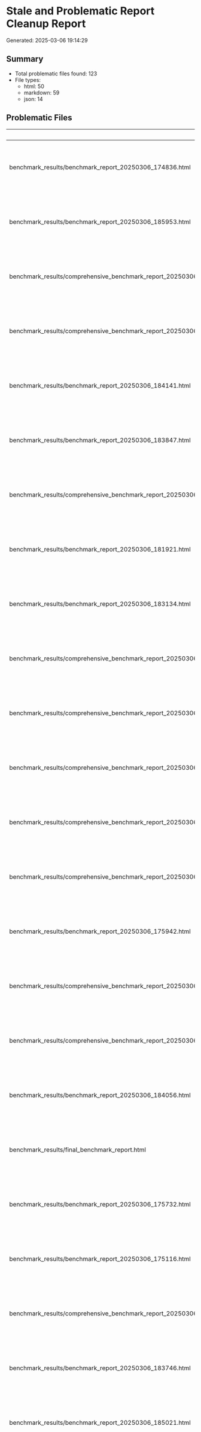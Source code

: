 # Stale and Problematic Report Cleanup Report

Generated: 2025-03-06 19:14:29

## Summary

- Total problematic files found: 123
- File types:
  - html: 50
  - markdown: 59
  - json: 14

## Problematic Files

| File Path | Type | Issue | Last Modified |
|-----------|------|-------|---------------|
| benchmark_results/benchmark_report_20250306_174836.html | html | May contain simulation results presented as real data | 2025-03-06T17:48:50.679168 |
| benchmark_results/benchmark_report_20250306_185953.html | html | May contain simulation results presented as real data | 2025-03-06T19:00:06.816977 |
| benchmark_results/comprehensive_benchmark_report_20250306_181734.html | html | May contain simulation results presented as real data | 2025-03-06T18:19:20.315348 |
| benchmark_results/comprehensive_benchmark_report_20250306_175913.html | html | May contain simulation results presented as real data | 2025-03-06T17:59:41.061394 |
| benchmark_results/benchmark_report_20250306_184141.html | html | May contain simulation results presented as real data | 2025-03-06T18:41:52.363027 |
| benchmark_results/benchmark_report_20250306_183847.html | html | May contain simulation results presented as real data | 2025-03-06T18:38:59.393844 |
| benchmark_results/comprehensive_benchmark_report_20250306_185519.html | html | May contain simulation results presented as real data | 2025-03-06T18:55:33.466516 |
| benchmark_results/benchmark_report_20250306_181921.html | html | May contain simulation results presented as real data | 2025-03-06T18:19:37.580258 |
| benchmark_results/benchmark_report_20250306_183134.html | html | May contain simulation results presented as real data | 2025-03-06T18:31:45.134709 |
| benchmark_results/comprehensive_benchmark_report_20250306_184017.html | html | May contain simulation results presented as real data | 2025-03-06T18:40:55.400005 |
| benchmark_results/comprehensive_benchmark_report_20250306_183717.html | html | May contain simulation results presented as real data | 2025-03-06T18:37:59.182645 |
| benchmark_results/comprehensive_benchmark_report_20250306_175448.html | html | May contain simulation results presented as real data | 2025-03-06T17:55:28.624237 |
| benchmark_results/comprehensive_benchmark_report_20250306_185903.html | html | May contain simulation results presented as real data | 2025-03-06T18:59:52.664228 |
| benchmark_results/comprehensive_benchmark_report_20250306_150303.html | html | May contain simulation results presented as real data | 2025-03-06T15:03:07.790665 |
| benchmark_results/benchmark_report_20250306_175942.html | html | May contain simulation results presented as real data | 2025-03-06T17:59:55.818164 |
| benchmark_results/comprehensive_benchmark_report_20250306_174318.html | html | May contain simulation results presented as real data | 2025-03-06T17:44:26.305162 |
| benchmark_results/comprehensive_benchmark_report_20250306_185352.html | html | May contain simulation results presented as real data | 2025-03-06T18:54:36.867522 |
| benchmark_results/benchmark_report_20250306_184056.html | html | May contain simulation results presented as real data | 2025-03-06T18:41:06.484593 |
| benchmark_results/final_benchmark_report.html | html | May contain simulation results presented as real data | 2025-03-06T18:55:47.995285 |
| benchmark_results/benchmark_report_20250306_175732.html | html | May contain simulation results presented as real data | 2025-03-06T17:57:46.131409 |
| benchmark_results/benchmark_report_20250306_175116.html | html | May contain simulation results presented as real data | 2025-03-06T17:51:29.371571 |
| benchmark_results/comprehensive_benchmark_report_20250306_183103.html | html | May contain simulation results presented as real data | 2025-03-06T18:31:33.674097 |
| benchmark_results/benchmark_report_20250306_183746.html | html | May contain simulation results presented as real data | 2025-03-06T18:38:00.742728 |
| benchmark_results/benchmark_report_20250306_185021.html | html | May contain simulation results presented as real data | 2025-03-06T18:50:32.934611 |
| benchmark_results/benchmark_report_20250306_185123.html | html | May contain simulation results presented as real data | 2025-03-06T18:51:35.049899 |
| benchmark_results/comprehensive_benchmark_report_20250306_175048.html | html | May contain simulation results presented as real data | 2025-03-06T17:51:15.386831 |
| benchmark_results/benchmark_report_20250306_174633.html | html | May contain simulation results presented as real data | 2025-03-06T17:46:45.820555 |
| benchmark_results/comprehensive_benchmark_report_20250306_151626.html | html | May contain simulation results presented as real data | 2025-03-06T15:16:28.402671 |
| benchmark_results/comprehensive_benchmark_report_20250306_190019.html | html | May contain simulation results presented as real data | 2025-03-06T19:00:36.474546 |
| benchmark_results/comprehensive_benchmark_report_20250306_184116.html | html | May contain simulation results presented as real data | 2025-03-06T18:41:40.882418 |
| benchmark_results/benchmark_report_20250306_174427.html | html | May contain simulation results presented as real data | 2025-03-06T17:44:38.685818 |
| benchmark_results/benchmark_report_20250306_183854.html | html | May contain simulation results presented as real data | 2025-03-06T18:39:05.606174 |
| benchmark_results/comprehensive_benchmark_report_20250306_184946.html | html | May contain simulation results presented as real data | 2025-03-06T18:50:20.393947 |
| benchmark_results/comprehensive_benchmark_report_20250306_174754.html | html | May contain simulation results presented as real data | 2025-03-06T17:48:35.122344 |
| benchmark_results/comprehensive_benchmark_report_20250306_190015.html | html | May contain simulation results presented as real data | 2025-03-06T19:00:53.595451 |
| benchmark_results/comprehensive_benchmark_report_20250306_175653.html | html | May contain simulation results presented as real data | 2025-03-06T17:57:31.726660 |
| benchmark_results/comprehensive_benchmark_report_20250306_183649.html | html | May contain simulation results presented as real data | 2025-03-06T18:37:45.473916 |
| benchmark_results/comprehensive_benchmark_report_20250306_183825.html | html | May contain simulation results presented as real data | 2025-03-06T18:38:46.705170 |
| benchmark_results/benchmark_report_20250306_190054.html | html | May contain simulation results presented as real data | 2025-03-06T19:01:06.288123 |
| benchmark_results/comprehensive_benchmark_report_20250306_174604.html | html | May contain simulation results presented as real data | 2025-03-06T17:46:32.875869 |
| benchmark_results/comprehensive_benchmark_report_20250306_185424.html | html | May contain simulation results presented as real data | 2025-03-06T18:55:04.580988 |
| benchmark_results/comprehensive_benchmark_report_20250306_183809.html | html | May contain simulation results presented as real data | 2025-03-06T18:38:46.477158 |
| benchmark_results/benchmark_report_latest.html | html | May contain simulation results presented as real data | 2025-03-06T19:01:06.288123 |
| benchmark_results/comprehensive_benchmark_report_20250306_183811.html | html | May contain simulation results presented as real data | 2025-03-06T18:38:41.508894 |
| benchmark_results/benchmark_report_20250306_175529.html | html | May contain simulation results presented as real data | 2025-03-06T17:55:44.805093 |
| benchmark_results/comprehensive_benchmark_report_20250306_174046.html | html | May contain simulation results presented as real data | 2025-03-06T17:41:07.122602 |
| benchmark_results/comprehensive_benchmark_report_20250306_190137.html | html | May contain simulation results presented as real data | 2025-03-06T19:01:59.998963 |
| benchmark_results/comprehensive_benchmark_report_20250306_185047.html | html | May contain simulation results presented as real data | 2025-03-06T18:51:22.213220 |
| benchmark_results/comprehensive_benchmark_report_20250306_183715.html | html | May contain simulation results presented as real data | 2025-03-06T18:38:53.333523 |
| benchmark_results/comprehensive_benchmark_report_latest.html | html | May contain simulation results presented as real data | 2025-03-06T19:01:59.998963 |
| benchmark_results/model_hardware_report_20250302_213018.md | markdown | May contain simulation results presented as real data | 2025-03-02T21:31:24.043690 |
| benchmark_results/benchmark_report_20250305_195720.md | markdown | May contain simulation results presented as real data | 2025-03-05T19:57:20.326072 |
| benchmark_results/final_benchmark_report.md | markdown | May contain simulation results presented as real data | 2025-03-06T19:01:39.021854 |
| benchmark_results/comprehensive_report.md | markdown | May contain simulation results presented as real data | 2025-03-06T18:42:34.157244 |
| benchmark_results/20250306_183741/benchmark_report_20250306_183741.md | markdown | May contain simulation results presented as real data | 2025-03-06T18:37:41.621711 |
| benchmark_results/20250306_183758/benchmark_report_20250306_183758.md | markdown | May contain simulation results presented as real data | 2025-03-06T18:37:58.110588 |
| benchmark_results/20250306_184034/benchmark_report_20250306_184034.md | markdown | May contain simulation results presented as real data | 2025-03-06T18:40:34.206880 |
| benchmark_results/20250306_185422/benchmark_report_20250306_185422.md | markdown | May contain simulation results presented as real data | 2025-03-06T18:54:22.658770 |
| benchmark_results/full_hw_test/model_hardware_report_20250302_222702.md | markdown | May contain simulation results presented as real data | 2025-03-02T22:28:31.944224 |
| benchmark_results/20250306_185930/benchmark_report_20250306_185930.md | markdown | May contain simulation results presented as real data | 2025-03-06T18:59:31.171091 |
| benchmark_results/20250302_202226/benchmark_report.md | markdown | May contain simulation results presented as real data | 2025-03-02T20:23:22.806234 |
| benchmark_results/20250306_185446/benchmark_report_20250306_185446.md | markdown | May contain simulation results presented as real data | 2025-03-06T18:54:46.964056 |
| benchmark_results/20250306_183827/benchmark_report_20250306_183827.md | markdown | May contain simulation results presented as real data | 2025-03-06T18:38:27.572154 |
| benchmark_results/20250306_183815/benchmark_report_20250306_183815.md | markdown | May contain simulation results presented as real data | 2025-03-06T18:38:15.323503 |
| benchmark_results/20250306_185403/benchmark_report_20250306_185403.md | markdown | May contain simulation results presented as real data | 2025-03-06T18:54:03.449753 |
| benchmark_results/20250302_201142/benchmark_report.md | markdown | May contain simulation results presented as real data | 2025-03-02T20:13:28.333698 |
| benchmark_results/20250306_191419/benchmark_report_20250306_191419.md | markdown | May contain simulation results presented as real data | 2025-03-06T19:14:19.307989 |
| benchmark_results/20250302_201346/benchmark_report.md | markdown | May contain simulation results presented as real data | 2025-03-02T20:13:49.086508 |
| benchmark_results/20250306_183811/benchmark_report_20250306_183811.md | markdown | May contain simulation results presented as real data | 2025-03-06T18:38:12.067330 |
| benchmark_results/20250306_185435/benchmark_report_20250306_185435.md | markdown | May contain simulation results presented as real data | 2025-03-06T18:54:35.635456 |
| benchmark_results/20250306_185053/benchmark_report_20250306_185053.md | markdown | May contain simulation results presented as real data | 2025-03-06T18:50:53.511700 |
| benchmark_results/20250306_183826/benchmark_report_20250306_183826.md | markdown | May contain simulation results presented as real data | 2025-03-06T18:38:26.812113 |
| benchmark_results/20250306_185430/benchmark_report_20250306_185430.md | markdown | May contain simulation results presented as real data | 2025-03-06T18:54:30.771199 |
| benchmark_results/complete_hw_test/model_hardware_report_20250302_223636.md | markdown | May contain simulation results presented as real data | 2025-03-02T22:37:08.049477 |
| benchmark_results/20250306_185922/benchmark_report_20250306_185922.md | markdown | May contain simulation results presented as real data | 2025-03-06T18:59:22.434629 |
| benchmark_results/20250306_190026/benchmark_report_20250306_190026.md | markdown | May contain simulation results presented as real data | 2025-03-06T19:00:26.854037 |
| benchmark_results/20250306_183807/benchmark_report_20250306_183807.md | markdown | May contain simulation results presented as real data | 2025-03-06T18:38:07.231072 |
| benchmark_results/20250306_183753/benchmark_report_20250306_183753.md | markdown | May contain simulation results presented as real data | 2025-03-06T18:37:53.250329 |
| benchmark_results/20250306_190021/benchmark_report_20250306_190021.md | markdown | May contain simulation results presented as real data | 2025-03-06T19:00:21.917776 |
| benchmark_results/20250306_183819/benchmark_report_20250306_183819.md | markdown | May contain simulation results presented as real data | 2025-03-06T18:38:20.127758 |
| benchmark_results/20250306_190309/benchmark_report_20250306_190309.md | markdown | May contain simulation results presented as real data | 2025-03-06T19:03:09.266627 |
| benchmark_results/20250306_190148/benchmark_report_20250306_190148.md | markdown | May contain simulation results presented as real data | 2025-03-06T19:01:48.386349 |
| benchmark_results/20250306_183821/benchmark_report_20250306_183821.md | markdown | May contain simulation results presented as real data | 2025-03-06T18:38:21.651839 |
| benchmark_results/20250306_185440/benchmark_report_20250306_185440.md | markdown | May contain simulation results presented as real data | 2025-03-06T18:54:40.955738 |
| benchmark_results/20250306_184026/benchmark_report_20250306_184026.md | markdown | May contain simulation results presented as real data | 2025-03-06T18:40:26.258458 |
| benchmark_results/20250306_184121/benchmark_report_20250306_184121.md | markdown | May contain simulation results presented as real data | 2025-03-06T18:41:21.281378 |
| benchmark_results/20250306_191423/benchmark_report_20250306_191423.md | markdown | May contain simulation results presented as real data | 2025-03-06T19:14:23.468182 |
| benchmark_results/20250306_185913/benchmark_report_20250306_185913.md | markdown | May contain simulation results presented as real data | 2025-03-06T18:59:13.794172 |
| benchmark_results/20250306_183817/benchmark_report_20250306_183817.md | markdown | May contain simulation results presented as real data | 2025-03-06T18:38:17.963643 |
| benchmark_results/20250302_204815/benchmark_report.md | markdown | May contain simulation results presented as real data | 2025-03-02T20:49:59.665632 |
| benchmark_results/20250306_185412/benchmark_report_20250306_185412.md | markdown | May contain simulation results presented as real data | 2025-03-06T18:54:12.894253 |
| benchmark_results/20250306_185058/benchmark_report_20250306_185058.md | markdown | May contain simulation results presented as real data | 2025-03-06T18:50:58.655973 |
| benchmark_results/20250306_183734/benchmark_report_20250306_183734.md | markdown | May contain simulation results presented as real data | 2025-03-06T18:37:34.689342 |
| benchmark_results/20250302_221825/benchmark_report.md | markdown | May contain simulation results presented as real data | 2025-03-02T22:19:00.111246 |
| benchmark_results/20250306_183822/benchmark_report_20250306_183822.md | markdown | May contain simulation results presented as real data | 2025-03-06T18:38:22.395879 |
| benchmark_results/benchmarks_20250305_195254/20250305_195301/benchmark_report.md | markdown | May contain simulation results presented as real data | 2025-03-05T21:58:24.490509 |
| benchmark_results/benchmarks_20250305_195254/20250305_195301/performance/audio/20250305_202656/20250305_202703/benchmark_report.md | markdown | May contain simulation results presented as real data | 2025-03-05T21:47:57.881230 |
| benchmark_results/benchmarks_20250305_195254/20250305_195301/performance/embedding/20250305_195316/20250305_195321/benchmark_report.md | markdown | May contain simulation results presented as real data | 2025-03-05T20:26:41.184232 |
| benchmark_results/benchmarks_20250305_195254/20250305_195301/performance/vision/20250305_215047/20250305_215053/benchmark_report.md | markdown | May contain simulation results presented as real data | 2025-03-05T21:58:21.538352 |
| benchmark_results/benchmarks_20250305_195254/20250305_195301/performance/multimodal/20250305_214809/20250305_214814/benchmark_report.md | markdown | May contain simulation results presented as real data | 2025-03-05T21:50:36.205638 |
| benchmark_results/benchmarks_20250302_213018/20250302_213021/benchmark_report.md | markdown | May contain simulation results presented as real data | 2025-03-02T21:31:23.571667 |
| benchmark_results/full_hw_test/benchmarks_20250302_222702/20250302_222705/benchmark_report.md | markdown | May contain simulation results presented as real data | 2025-03-02T22:28:31.328202 |
| benchmark_results/20250303_050233/20250303_050235/benchmark_report.md | markdown | May contain simulation results presented as real data | 2025-03-03T05:16:00.534906 |
| benchmark_results/benchmarks_20250305_195033/20250305_195037/performance/embedding/20250305_195052/20250305_195054/benchmark_report.md | markdown | May contain simulation results presented as real data | 2025-03-05T20:30:42.523846 |
| benchmark_results/benchmarks_20250302_221734/20250302_221737/benchmark_report.md | markdown | May contain simulation results presented as real data | 2025-03-02T22:18:54.615225 |
| benchmark_results/complete_hw_test/benchmarks_20250302_223636/20250302_223639/benchmark_report.md | markdown | May contain simulation results presented as real data | 2025-03-02T22:37:07.517452 |
| benchmark_results/benchmarks_20250305_204837/20250305_204847/benchmark_report.md | markdown | May contain simulation results presented as real data | 2025-03-05T21:54:38.758520 |
| benchmark_results/benchmarks_20250305_204837/20250305_204847/performance/embedding/20250305_204933/20250305_204942/benchmark_report.md | markdown | May contain simulation results presented as real data | 2025-03-05T21:54:35.770361 |
| benchmark_results/20250303_051013/20250303_051018/benchmark_report.md | markdown | May contain simulation results presented as real data | 2025-03-03T05:23:03.370843 |
| benchmark_results/processed_results/aggregated_benchmarks.json | json | File appears to be truncated or empty | 2025-03-02T22:06:35.771446 |
| benchmark_results/benchmarks_20250305_195254/20250305_195301/performance/vision/20250305_215047/hardware_compatibility_matrix.json | json | File appears to be truncated or empty | 2025-03-05T21:58:23.250443 |
| benchmark_results/benchmarks_20250305_195254/20250305_195301/performance/multimodal/20250305_214809/hardware_compatibility_matrix.json | json | File appears to be truncated or empty | 2025-03-05T21:50:39.285801 |
| hardware_fix_results/vit_fixes.json | json | File appears to be truncated or empty | 2025-03-05T21:31:28.196723 |
| hardware_fix_results/wav2vec2_fixes.json | json | File appears to be truncated or empty | 2025-03-05T21:31:29.036768 |
| hardware_fix_results/llava_next_fixes.json | json | File appears to be truncated or empty | 2025-03-05T21:31:30.028820 |
| hardware_fix_results/t5_fixes.json | json | File appears to be truncated or empty | 2025-03-05T21:31:27.688697 |
| hardware_fix_results/clip_fixes.json | json | File appears to be truncated or empty | 2025-03-05T21:31:27.976712 |
| hardware_fix_results/llama_fixes.json | json | File appears to be truncated or empty | 2025-03-05T21:31:27.820704 |
| hardware_fix_results/detr_fixes.json | json | File appears to be truncated or empty | 2025-03-05T21:31:30.748858 |
| hardware_fix_results/clap_fixes.json | json | File appears to be truncated or empty | 2025-03-05T21:31:28.548742 |
| hardware_fix_results/whisper_fixes.json | json | File appears to be truncated or empty | 2025-03-05T21:31:28.756753 |
| hardware_fix_results/llava_fixes.json | json | File appears to be truncated or empty | 2025-03-05T21:31:29.648800 |
| hardware_fix_results/xclip_fixes.json | json | File appears to be truncated or empty | 2025-03-05T21:31:30.172828 |

## Recommendations

Based on the scan results, we recommend the following actions:

1. **Mark files with warnings**: Add clear warnings to files that may contain misleading data
   ```bash
   python cleanup_stale_reports.py --mark
   ```

2. **Archive problematic files**: Move problematic files to an archive directory
   ```bash
   python cleanup_stale_reports.py --archive
   ```

3. **Fix report generators**: Add validation to report generator scripts
   ```bash
   python cleanup_stale_reports.py --fix-report-py
   ```

4. **Update database schema**: Ensure the database schema includes simulation flags
   ```bash
   python update_db_schema_for_simulation.py
   ```


## Next Steps

After implementing these recommendations, re-run the scan to verify that all issues have been addressed:

```bash
python cleanup_stale_reports.py --scan
```

If you need to remove problematic files entirely (use with caution):

```bash
python cleanup_stale_reports.py --remove
```
